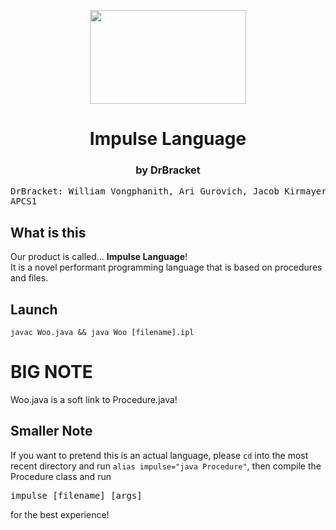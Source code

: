 <html>
  <head></head>
  <body>
  <p align="center">
  <img src="https://user-images.githubusercontent.com/67127399/170313423-6a3eff48-c339-47b3-80f2-5778aafbb511.png" width="250px" height="150px">

  <h1 align="center">Impulse Language</h1>
    <h3 align="center">by DrBracket</h3>
<pre>
DrBracket: William Vongphanith, Ari Gurovich, Jacob Kirmayer
APCS1
</pre>

  <h2>What is this</h2>
    Our product is called... <strong>Impulse Language</strong>!<br>
    It is a novel performant programming language that is based on procedures and files. 
  <h2>Launch</h2>
  <code>javac Woo.java && java Woo [filename].ipl</code>
  </p>
  </body>
</html>

<h1>BIG NOTE</h1>
<p>Woo.java is a soft link to Procedure.java!</p>

<h2>Smaller Note</h2>
<p>If you want to pretend this is an actual language, please <code>cd</code> into the most recent directory and run <code>alias impulse="java Procedure"</code>, then compile the Procedure class and run <pre>impulse [filename] [args]</pre> for the best experience!</p>